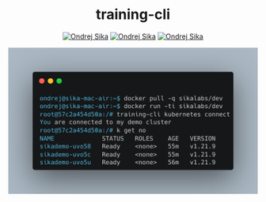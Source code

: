 <p align="center">
  <h1 align="center">training-cli</h1>
  <p align="center">
    <a href="https://sika.io"><img alt="Ondrej Sika" src="https://img.shields.io/badge/OPENSOURCE BY-ONDREJ SIKA-131480?style=for-the-badge"></a>
    <a href="https://sika.io"><img alt="Ondrej Sika" src="https://img.shields.io/badge/-sika.io-gray?style=for-the-badge"></a>
    <a href="mailto:ondrej@sika.io"><img alt="Ondrej Sika" src="https://img.shields.io/badge/-ondrej@sika.io-gray?style=for-the-badge"></a>
  </p>
</p>

![](./misc/images/training-cli_kubernetes_connect.png)
